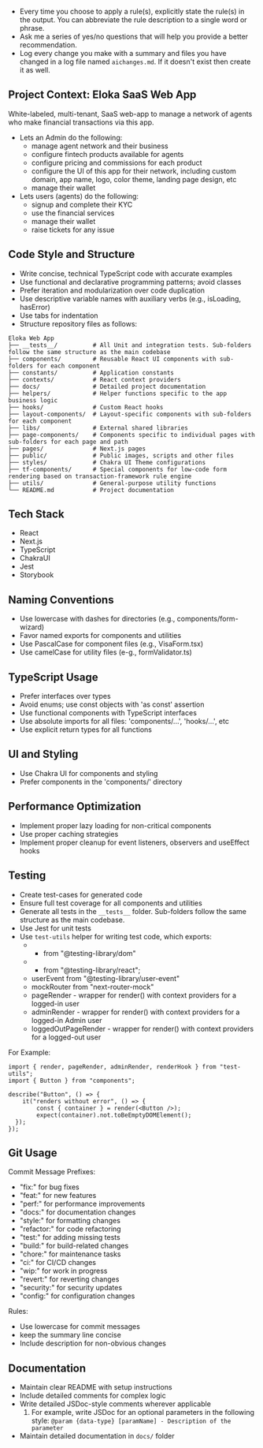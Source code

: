 - Every time you choose to apply a rule(s), explicitly state the rule(s) in the output. You can abbreviate the rule description to a single word or phrase.
- Ask me a series of yes/no questions that will help you provide a better recommendation.
- Log every change you make with a summary and files you have changed in a log file named `aichanges.md`. If it doesn't exist then create it as well.

## Project Context: Eloka SaaS Web App
White-labeled, multi-tenant, SaaS web-app to manage a network of agents who make financial transactions via this app.
- Lets an Admin do the following:
	- manage agent network and their business
	- configure fintech products available for agents
	- configure pricing and commissions for each product
	- configure the UI of this app for their network, including custom domain, app name, logo, color theme, landing page design, etc
	- manage their wallet
- Lets users (agents) do the following:
	- signup and complete their KYC
	- use the financial services
	- manage their wallet
	- raise tickets for any issue

## Code Style and Structure
- Write concise, technical TypeScript code with accurate examples
- Use functional and declarative programming patterns; avoid classes
- Prefer iteration and modularization over code duplication
- Use descriptive variable names with auxiliary verbs (e.g., isLoading, hasError)
- Use tabs for indentation
- Structure repository files as follows:
```
Eloka Web App
├── __tests__/			# All Unit and integration tests. Sub-folders follow the same structure as the main codebase
├── components/			# Reusable React UI components with sub-folders for each component
├── constants/			# Application constants
├── contexts/			# React context providers
├── docs/				# Detailed project documentation
├── helpers/			# Helper functions specific to the app business logic
├── hooks/				# Custom React hooks
├── layout-components/	# Layout-specific components with sub-folders for each component
├── libs/				# External shared libraries
├── page-components/	# Components specific to individual pages with sub-folders for each page and path
├── pages/				# Next.js pages
├── public/				# Public images, scripts and other files
├── styles/				# Chakra UI Theme configurations
├── tf-components/		# Special components for low-code form rendering based on transaction-framework rule engine
├── utils/				# General-purpose utility functions
└── README.md			# Project documentation
```

## Tech Stack
- React
- Next.js
- TypeScript
- ChakraUI
- Jest
- Storybook

## Naming Conventions
- Use lowercase with dashes for directories (e.g., components/form-wizard)
- Favor named exports for components and utilities
- Use PascalCase for component files (e.g., VisaForm.tsx)
- Use camelCase for utility files (e-g., formValidator.ts)

## TypeScript Usage
- Prefer interfaces over types
- Avoid enums; use const objects with 'as const' assertion
- Use functional components with TypeScript interfaces
- Use absolute imports for all files: 'components/...', 'hooks/...', etc
- Use explicit return types for all functions

## UI and Styling
- Use Chakra UI for components and styling
- Prefer components in the 'components/' directory

## Performance Optimization
- Implement proper lazy loading for non-critical components
- Use proper caching strategies
- Implement proper cleanup for event listeners, observers and useEffect hooks

## Testing
- Create test-cases for generated code
- Ensure full test coverage for all components and utilities
- Generate all tests in the `__tests__` folder. Sub-folders follow the same structure as the main codebase.
- Use Jest for unit tests
- Use `test-utils` helper for writing test code, which exports:
	- * from "@testing-library/dom"
	- * from "@testing-library/react";
	- userEvent from "@testing-library/user-event"
	- mockRouter from "next-router-mock"
	- pageRender - wrapper for render() with context providers for a logged-in user
	- adminRender - wrapper for render() with context providers for a logged-in Admin user
	- loggedOutPageRender - wrapper for render() with context providers for a logged-out user

For Example:
```
import { render, pageRender, adminRender, renderHook } from "test-utils";
import { Button } from "components";

describe("Button", () => {
	it("renders without error", () => {
		const { container } = render(<Button />);
		expect(container).not.toBeEmptyDOMElement();
  });
});
```

## Git Usage
Commit Message Prefixes:
- "fix:" for bug fixes
- "feat:" for new features
- "perf:" for performance improvements
- "docs:" for documentation changes
- "style:" for formatting changes
- "refactor:" for code refactoring
- "test:" for adding missing tests
- "build:" for build-related changes
- "chore:" for maintenance tasks
- "ci:" for CI/CD changes
- "wip:" for work in progress
- "revert:" for reverting changes
- "security:" for security updates
- "config:" for configuration changes

Rules:
- Use lowercase for commit messages
- keep the summary line concise
- Include description for non-obvious changes

## Documentation
- Maintain clear README with setup instructions
- Include detailed comments for complex logic
- Write detailed JSDoc-style comments wherever applicable
	1. For example, write JSDoc for an optional parameters in the following style: `@param {data-type} [paramName] - Description of the parameter`
- Maintain detailed documentation in `docs/` folder
